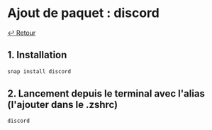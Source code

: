 # Ajout de paquet : discord

[↩️ Retour](./README.md)

## 1. Installation

```bash
snap install discord
```

## 2. Lancement depuis le terminal avec l'alias (l'ajouter dans le .zshrc)

```bash
discord
```
